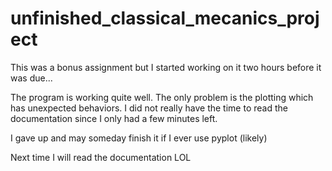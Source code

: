 # unfinished_classical_mecanics_project
This was a bonus assignment but I started working on it two hours before it was due... 

The program is working quite well. The only problem is the plotting which has unexpected behaviors.
I did not really have the time to read the documentation since I only had a few minutes left.

I gave up and may someday finish it if I ever use pyplot (likely)

Next time I will read the documentation LOL 
